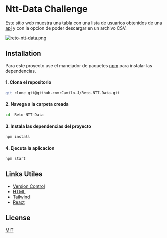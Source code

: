 
# Ntt-Data Challenge

Este sitio web muestra una tabla con una lista de usuarios obtenidos de una [api](https://randomuser.me/documentation) y con la opcion de poder descargar en un archivo CSV.

[![reto-ntt-data.png](https://i.postimg.cc/RZGKRMLm/reto-ntt-data.png)](https://ntt-data-challenge-ca.netlify.app/)

## Installation
Para este proyecto use el manejador de paquetes [npm](https://www.npmjs.com/) para instalar las dependencias.

#### 1. Clona el repositorio
```bash
git clone git@github.com:Camilo-J/Reto-NTT-Data.git
```
#### 2. Navega a la carpeta creada
```bash
cd  Reto-NTT-Data
```
#### 3. Instala las dependencias del proyecto
```bash
npm install
```
#### 4. Ejecuta la aplicacion
```bash
npm start
```

## Links Utiles

* [Version Control](https://en.wikipedia.org/wiki/Version_control)
* [HTML](https://developer.mozilla.org/en-US/docs/Web/HTML)
* [Tailwind](https://tailwindcss.com/)
* [React](https://es.reactjs.org/)

## License

[MIT](https://choosealicense.com/licenses/mit/)
